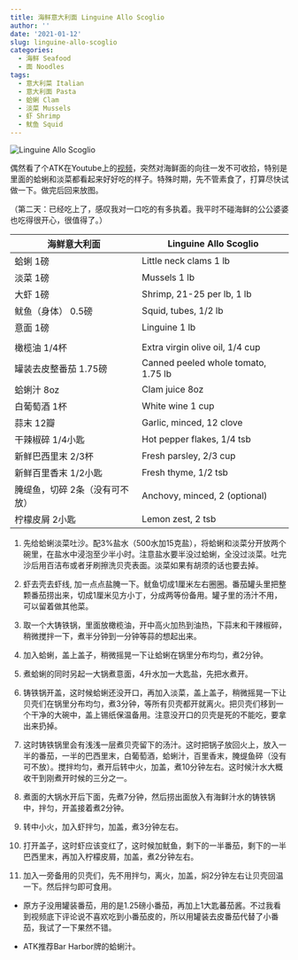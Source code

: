 ```yaml
---
title: 海鲜意大利面 Linguine Allo Scoglio 
author: ''
date: '2021-01-12'
slug: linguine-allo-scoglio
categories:
  - 海鲜 Seafood
  - 面 Noodles
tags:
  - 意大利菜 Italian
  - 意大利面 Pasta
  - 蛤蜊 Clam
  - 淡菜 Mussels
  - 虾 Shrimp
  - 鱿鱼 Squid
---
```


![Linguine Allo Scoglio](/img/2021-01-13-linguine-allo-scoglio.jpg)

偶然看了个ATK在Youtube上的[视频](https://www.youtube.com/watch?v=5XfA2xG4k_s)，突然对海鲜面的向往一发不可收拾，特别是里面的蛤蜊和淡菜都看起来好好吃的样子。特殊时期，先不管素食了，打算尽快试做一下。做完后回来放图。

（第二天：已经吃上了，感叹我对一口吃的有多执着。我平时不碰海鲜的公公婆婆也吃得很开心，很值得了。）

|海鲜意大利面                           |Linguine Allo Scoglio     |
|---------------------------------------|-------------------------|
|蛤蜊 1磅                             |Little neck clams 1 lb|
|淡菜 1磅                             |Mussels 1 lb|
|大虾 1磅                           |Shrimp, 21-25 per lb, 1 lb|
|鱿鱼（身体） 0.5磅                             |Squid, tubes,  1/2 lb|
|意面 1磅                                 |Linguine 1 lb            |
|                         |              |
|橄榄油 1/4杯                         |Extra virgin olive oil, 1/4 cup  |
|罐装去皮整番茄 1.75磅                        | Canned peeled whole tomato, 1.75 lb        |
|蛤蜊汁 8oz                          | Clam juice 8oz             |
|白葡萄酒 1杯                         | White wine 1 cup             |
|蒜末 12瓣                         |Garlic, minced, 12 clove             |
|干辣椒碎 1/4小匙                          |Hot pepper flakes, 1/4 tsb  |
|新鲜巴西里末 2/3杯                         |Fresh parsley, 2/3 cup      |
|新鲜百里香末 1/2小匙                         |Fresh thyme, 1/2 tsb     |
|腌缇鱼，切碎 2条（没有可不放）                       |Anchovy, minced, 2 (optional)            |
|柠檬皮屑 2小匙                         |Lemon zest, 2 tsb             |

1. 先给蛤蜊淡菜吐沙。配3%盐水（500水加15克盐），将蛤蜊和淡菜分开放两个碗里，在盐水中浸泡至少半小时。注意盐水要半没过蛤蜊，全没过淡菜。吐完沙后用百洁布或者牙刷擦洗贝壳表面。淡菜如果有胡须的话也要去掉。

2. 虾去壳去虾线, 加一点点盐腌一下。鱿鱼切成1厘米左右圈圈。番茄罐头里把整颗番茄捞出来，切成1厘米见方小丁，分成两等份备用。罐子里的汤汁不用，可以留着做其他菜。

3. 取一个大铸铁锅，里面放橄榄油，开中高火加热到油热，下蒜末和干辣椒碎，稍微搅拌一下，煮半分钟到一分钟等蒜的想起出来。

4. 加入蛤蜊，盖上盖子，稍微摇晃一下让蛤蜊在锅里分布均匀，煮2分钟。

5. 煮蛤蜊的同时另起一大锅煮意面，4升水加一大匙盐，先把水煮开。 

6. 铸铁锅开盖，这时候蛤蜊还没开口，再加入淡菜，盖上盖子，稍微摇晃一下让贝壳们在锅里分布均匀，煮3分钟，等所有贝壳都开就离火。把贝壳们移到一个干净的大碗中，盖上锡纸保温备用。注意没开口的贝壳是死的不能吃，要拿出来扔掉。

7. 这时铸铁锅里会有浅浅一层煮贝壳留下的汤汁。这时把锅子放回火上，放入一半的番茄，一半的巴西里末，白葡萄酒，蛤蜊汁，百里香末，腌缇鱼碎（没有可不放）。搅拌均匀，煮开后转中火，加盖，煮10分钟左右。这时候汁水大概收干到刚煮开时候的三分之一。

8. 煮面的大锅水开后下面，先煮7分钟，然后捞出面放入有海鲜汁水的铸铁锅中，拌匀，开盖接着煮2分钟。

9. 转中小火，加入虾拌匀，加盖，煮3分钟左右。

10. 打开盖子，这时虾应该变红了，这时候加鱿鱼，剩下的一半番茄，剩下的一半巴西里末，再加入柠檬皮屑，加盖，煮2分钟左右。

11. 加入一旁备用的贝壳们，先不用拌匀，离火，加盖，焖2分钟左右让贝壳回温一下。然后拌匀即可食用。


* 原方子没用罐装番茄，用的是1.25磅小番茄，再加上1大匙蕃茄酱。不过我看到视频底下评论说不喜欢吃到小番茄皮的，所以用罐装去皮番茄代替了小番茄，我试了一下果然不错。

* ATK推荐Bar Harbor牌的蛤蜊汁。
